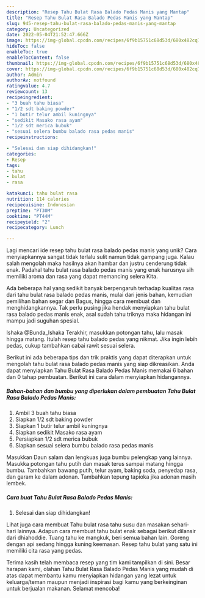 ```yaml
---
description: "Resep Tahu Bulat Rasa Balado Pedas Manis yang Mantap"
title: "Resep Tahu Bulat Rasa Balado Pedas Manis yang Mantap"
slug: 945-resep-tahu-bulat-rasa-balado-pedas-manis-yang-mantap
category: Uncategorized
date: 2022-05-04T21:52:47.666Z
image: https://img-global.cpcdn.com/recipes/6f9b15751c68d53d/680x482cq70/tahu-bulat-rasa-balado-pedas-manis-foto-resep-utama.jpg
hideToc: false
enableToc: true
enableTocContent: false
thumbnail: https://img-global.cpcdn.com/recipes/6f9b15751c68d53d/680x482cq70/tahu-bulat-rasa-balado-pedas-manis-foto-resep-utama.jpg
cover: https://img-global.cpcdn.com/recipes/6f9b15751c68d53d/680x482cq70/tahu-bulat-rasa-balado-pedas-manis-foto-resep-utama.jpg
author: Admin
authorAv: notfound
ratingvalue: 4.7
reviewcount: 13
recipeingredient:
- "3 buah tahu biasa"
- "1/2 sdt baking powder"
- "1 butir telur ambil kuningnya"
- "sedikit Masako rasa ayam"
- "1/2 sdt merica bubuk"
- "sesuai selera bumbu balado rasa pedas manis"
recipeinstructions:

- "Selesai dan siap dihidangkan!"
categories:
- Resep
tags:
- tahu
- bulat
- rasa

katakunci: tahu bulat rasa 
nutrition: 114 calories
recipecuisine: Indonesian
preptime: "PT30M"
cooktime: "PT44M"
recipeyield: "2"
recipecategory: Lunch

---
```





Lagi mencari ide resep tahu bulat rasa balado pedas manis yang unik? Cara menyiapkannya sangat tidak terlalu sulit namun tidak gampang juga. Kalau salah mengolah maka hasilnya akan hambar dan justru cenderung tidak enak. Padahal tahu bulat rasa balado pedas manis yang enak harusnya sih memiliki aroma dan rasa yang dapat memancing selera Kita.





Ada beberapa hal yang sedikit banyak berpengaruh terhadap kualitas rasa dari tahu bulat rasa balado pedas manis, mulai dari jenis bahan, kemudian pemilihan bahan segar dan Bagus, hingga cara membuat dan menghidangkannya. Tak perlu pusing jika hendak menyiapkan tahu bulat rasa balado pedas manis enak,      asal sudah tahu triknya maka hidangan ini mampu jadi suguhan spesial.














Ishaka @Bunda_Ishaka Terakhir, masukkan potongan tahu, lalu masak hingga matang. Itulah resep tahu balado pedas yang nikmat. Jika ingin lebih pedas, cukup tambahkan cabai rawit sesuai selera.






Berikut ini ada beberapa tips dan trik praktis yang dapat diterapkan untuk mengolah tahu bulat rasa balado pedas manis yang siap dikreasikan. Anda dapat menyiapkan Tahu Bulat Rasa Balado Pedas Manis memakai 6 bahan dan 0 tahap pembuatan. Berikut ini cara dalam menyiapkan hidangannya.

<!--inarticleads1-->

##### Bahan-bahan dan bumbu yang diperlukan dalam pembuatan Tahu Bulat Rasa Balado Pedas Manis:

1. Ambil 3 buah tahu biasa
1. Siapkan 1/2 sdt baking powder
1. Siapkan 1 butir telur ambil kuningnya
1. Siapkan sedikit Masako rasa ayam
1. Persiapkan 1/2 sdt merica bubuk
1. Siapkan sesuai selera bumbu balado rasa pedas manis


Masukkan Daun salam dan lengkuas juga bumbu pelengkap yang lainnya. Masukka potongan tahu putih dan masak terus sampai matang hingga bumbu. Tambahkan bawang putih, telur ayam, baking soda, penyedap rasa, dan garam ke dalam adonan. Tambahkan tepung tapioka jika adonan masih lembek. 

<!--inarticleads2-->

##### Cara buat Tahu Bulat Rasa Balado Pedas Manis:


1. Selesai dan siap dihidangkan!

Lihat juga cara membuat Tahu bulat rasa tahu susu dan masakan sehari-hari lainnya. Adapun cara membuat tahu bulat enak sebagai berikut dilansir dari dhiahoddie. Tuang tahu ke mangkuk, beri semua bahan lain. Goreng dengan api sedang hingga kuning keemasan. Resep tahu bulat yang satu ini memiliki cita rasa yang pedas. 

Terima kasih telah membaca resep yang tim kami tampilkan di sini. Besar harapan kami, olahan Tahu Bulat Rasa Balado Pedas Manis yang mudah di atas dapat membantu kamu menyiapkan hidangan yang lezat untuk keluarga/teman maupun menjadi inspirasi bagi kamu yang berkeinginan untuk berjualan makanan. Selamat mencoba!
